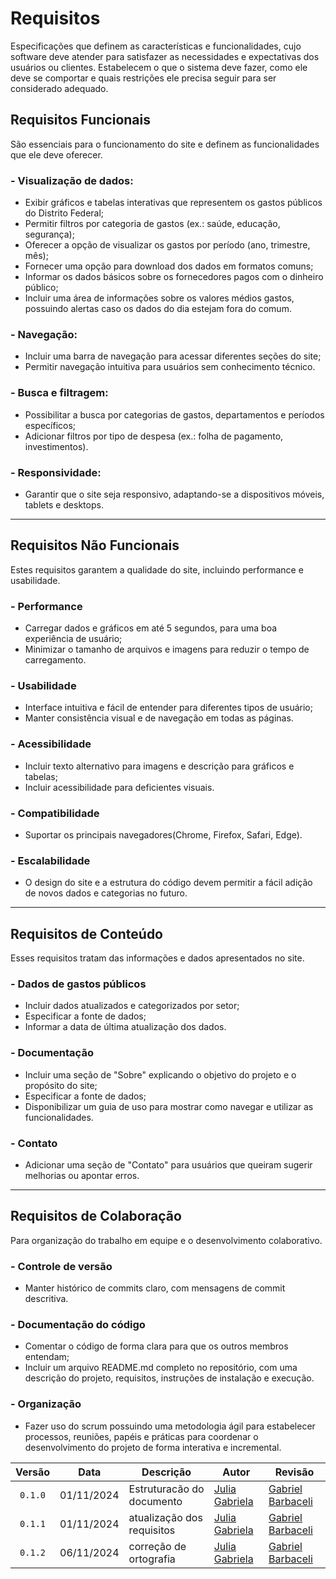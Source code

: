 # Requisitos

Especificações que definem as características e funcionalidades, cujo software deve atender para satisfazer as necessidades e expectativas dos usuários ou clientes. Estabelecem o que o sistema deve fazer, como ele deve se comportar e quais restrições ele precisa seguir para ser considerado adequado.

## Requisitos Funcionais

São essenciais para o funcionamento do site e definem as funcionalidades que ele deve oferecer.

### - Visualização de dados:

- Exibir gráficos e tabelas interativas que representem os gastos públicos do Distrito Federal;
- Permitir filtros por categoria de gastos (ex.: saúde, educação, segurança);
- Oferecer a opção de visualizar os gastos por período (ano, trimestre, mês);
- Fornecer uma opção para download dos dados em formatos comuns;
- Informar os dados básicos sobre os fornecedores pagos com o dinheiro público;
- Incluir uma área de informações sobre os valores médios gastos, possuindo alertas caso os dados do dia estejam fora do comum.

### - Navegação:

- Incluir uma barra de navegação para acessar diferentes seções do site;
- Permitir navegação intuitiva para usuários sem conhecimento técnico.

### - Busca e filtragem:

- Possibilitar a busca por categorias de gastos, departamentos e períodos específicos;
- Adicionar filtros por tipo de despesa (ex.: folha de pagamento, investimentos).

### - Responsividade:

- Garantir que o site seja responsivo, adaptando-se a dispositivos móveis, tablets e desktops.

---

## Requisitos Não Funcionais

Estes requisitos garantem a qualidade do site, incluindo performance e usabilidade.

### - Performance

- Carregar dados e gráficos em até 5 segundos, para uma boa experiência de usuário;
- Minimizar o tamanho de arquivos e imagens para reduzir o tempo de carregamento.

### - Usabilidade

- Interface intuitiva e fácil de entender para diferentes tipos de usuário;
- Manter consistência visual e de navegação em todas as páginas.

### - Acessibilidade

- Incluir texto alternativo para imagens e descrição para gráficos e tabelas;
- Incluir acessibilidade para deficientes visuais.

### - Compatibilidade

- Suportar os principais navegadores(Chrome, Firefox, Safari, Edge).

### - Escalabilidade

- O design do site e a estrutura do código devem permitir a fácil adição de novos dados e categorias no futuro.

---

## Requisitos de Conteúdo

Esses requisitos tratam das informações e dados apresentados no site.

### - Dados de gastos públicos

- Incluir dados atualizados e categorizados por setor;
- Especificar a fonte de dados;
- Informar a data de última atualização dos dados.

### - Documentação

- Incluir uma seção de "Sobre" explicando o objetivo do projeto e o propósito do site;
- Especificar a fonte de dados;
- Disponibilizar um guia de uso para mostrar como navegar e utilizar as funcionalidades.

### - Contato

- Adicionar uma seção de "Contato" para usuários que queiram sugerir melhorias ou apontar erros.

---

## Requisitos de Colaboração

Para organização do trabalho em equipe e o desenvolvimento colaborativo.

### - Controle de versão

- Manter histórico de commits claro, com mensagens de commit descritiva.

### - Documentação do código

- Comentar o código de forma clara para que os outros membros entendam;
- Incluir um arquivo README.md completo no repositório, com uma descrição do projeto, requisitos, instruções de instalação e execução.

### - Organização

- Fazer uso do scrum possuindo uma metodologia ágil para estabelecer processos, reuniões, papéis e práticas para coordenar o desenvolvimento do projeto de forma interativa e incremental.

| Versão  |    Data    | Descrição                  | Autor                                          | Revisão                                            |
| :-----: | :--------: | -------------------------- | ---------------------------------------------- | -------------------------------------------------- |
| `0.1.0` | 01/11/2024 | Estruturacão do documento  | [Julia Gabriela](https://github.com/JuliaGabP) | [Gabriel Barbaceli](https://github.com/Nibaacriba) |
| `0.1.1` | 01/11/2024 | atualização dos requisitos | [Julia Gabriela](https://github.com/JuliaGabP) | [Gabriel Barbaceli](https://github.com/Nibaacriba) |
| `0.1.2` | 06/11/2024 | correção de ortografia     | [Julia Gabriela](https://github.com/JuliaGabP) | [Gabriel Barbaceli](https://github.com/Nibaacriba) |
